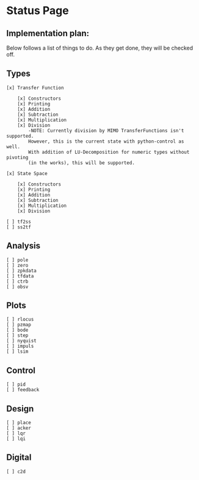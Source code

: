 # Status Page

## Implementation plan:

Below follows a list of things to do. As they get done, they will be checked off.

Types
---
    [x] Transfer Function

        [x] Constructors
        [x] Printing
        [x] Addition
        [x] Subtraction
        [x] Multiplication
        [x] Division
            -NOTE: Currently division by MIMO TransferFunctions isn't supported.
            However, this is the current state with python-control as well. 
            With addition of LU-Decomposition for numeric types without pivoting
            (in the works), this will be supported.

    [x] State Space

        [x] Constructors
        [x] Printing
        [x] Addition
        [x] Subtraction
        [x] Multiplication
        [x] Division

    [ ] tf2ss
    [ ] ss2tf

Analysis
---
    [ ] pole
    [ ] zero
    [ ] zpkdata
    [ ] tfdata
    [ ] ctrb
    [ ] obsv

Plots
---
    [ ] rlocus
    [ ] pzmap
    [ ] bode
    [ ] step
    [ ] nyquist
    [ ] impuls
    [ ] lsim

Control
---
    [ ] pid
    [ ] feedback

Design
---
    [ ] place
    [ ] acker
    [ ] lqr
    [ ] lqi

Digital
---
    [ ] c2d

